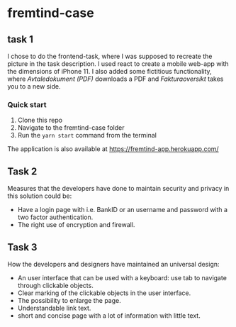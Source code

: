 # fremtind-case

## task 1
I chose to do the frontend-task, where I was supposed to recreate the picture in the task description. I used react to create a mobile web-app with the dimensions of iPhone 11. I also added some fictitious functionality, where *Avtaledokument (PDF)* downloads a PDF and *Fakturaoversikt* takes you to a new side.

### Quick start
1. Clone this repo
2. Navigate to the fremtind-case folder
3. Run the ```yarn start``` command from the terminal

The application is also available at  https://fremtind-app.herokuapp.com/

## Task 2
Measures that the developers have done to maintain security and privacy in this solution could be:
- Have a login page with i.e. BankID or an username and password with a two factor authentication.
- The right use of encryption and firewall.

## Task 3
How the developers and designers have maintained an universal design:
- An user interface that can be used with a keyboard: use tab to navigate through clickable objects.
- Clear marking of the clickable objects in the user interface.
- The possibility to enlarge the page.
- Understandable link text.
- short and concise page with a lot of information with little text.

